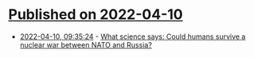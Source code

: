 # [Published on 2022-04-10](index.md)

* [2022-04-10, 09:35:24](https://news.ycombinator.com/item?id=30975613) - [What science says: Could humans survive a nuclear war between NATO and Russia?](https://allianceforscience.cornell.edu/blog/2022/03/what-the-science-says-could-humans-survive-a-nuclear-war-between-nato-and-russia/)
